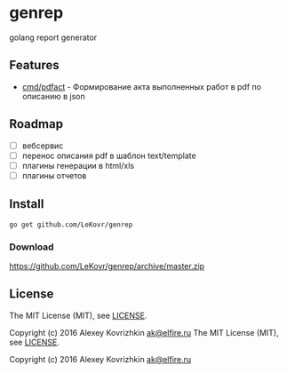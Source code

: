 
genrep
=======

golang report generator

Features
--------
* [cmd/pdfact](pdfact) - Формирование акта выполненных работ в pdf по описанию в json

Roadmap
-------
* [ ] вебсервис
* [ ] перенос описания pdf в шаблон text/template
* [ ] плагины генерации в html/xls
* [ ] плагины отчетов

Install
-------

```
go get github.com/LeKovr/genrep
```

### Download

https://github.com/LeKovr/genrep/archive/master.zip

License
-------

The MIT License (MIT), see [LICENSE](LICENSE).

Copyright (c) 2016 Alexey Kovrizhkin ak@elfire.ru
The MIT License (MIT), see [LICENSE](LICENSE).

Copyright (c) 2016 Alexey Kovrizhkin ak@elfire.ru
